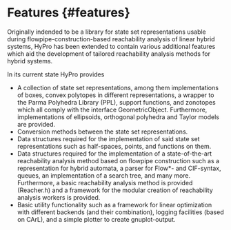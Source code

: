 Features {#features}
========

Originally indended to be a library for state set representations usable during flowpipe-construction-based reachability analysis of linear hybrid systems, HyPro has been extended to contain various additional features which aid the development of tailored reachability analysis methods for hybrid systems.

In its current state HyPro provides
* A collection of state set representations, among them implementations of boxes, convex polytopes in different representations, a wrapper to the Parma Polyhedra Library (PPL), support functions, and zonotopes which all comply with the interface GeometricObject. Furthermore, implementations of ellipsoids, orthogonal polyhedra and Taylor models are provided.
* Conversion methods between the state set representations.
* Data structures required for the implementation of said state set representations such as half-spaces, points, and functions on them.
* Data structures required for the implementation of a state-of-the-art reachability analysis method based on flowpipe construction such as a representation for hybrid automata, a parser for Flow*- and CIF-syntax, queues, an implementation of a search tree, and many more. Furthermore, a basic reachability analysis method is provided (Reacher.h) and a framework for the modular creation of reachability analysis workers is provided.
* Basic utility functionality such as a framework for linear optimization with different backends (and their combination), logging facilities (based on CArL), and a simple plotter to create gnuplot-output.
